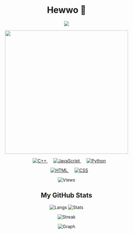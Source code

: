 <div align="center">
    <h1>Hewwo 👋</h1>
    <p>
        <img
            src="http://readme-typing-svg.herokuapp.com?font=Roboto+Mono&size=25&pause=1000&color=F762E0&center=true&vCenter=true&width=435&lines=Hello+there+%3CSandy%2F%3E;I'm+a+beginner+developer+%3E_;And+I+love+Bocchi-chan+%3E%3C"
            width="auto"
            height="auto"
        />
    </p>
    <p>
        <img
            src="https://media.tenor.com/c7fsPiG8UwIAAAAC/bocchi-the-rock-anime.gif"
            width="400px"
            height="auto"
        />
    </p>
    <p>
        &emsp;
        <a href="https://www.w3schools.com/cpp/" target="_blank">
            <img
                alt="C++"
                src="https://img.shields.io/badge/C++%20-%2300599C.svg?style=plastic&logo=c%2B%2B&logoColor=white"
            />
        </a>
        &emsp;
        <a
            href="https://developer.mozilla.org/en-US/docs/Web/JavaScript"
            target="_blank"
        >
            <img
                alt="JavaScript"
                src="https://img.shields.io/badge/JavaScript%20-%23F7DF1E.svg?style=plastic&logo=javascript&logoColor=black"
            />
        </a>
        &emsp;
        <a href="https://www.python.org" target="_blank">
            <img
                alt="Python"
                src="https://img.shields.io/badge/Python%20-%2314354C.svg?style=plastic&logo=python&logoColor=white"
            />
        </a>
    </p>
    <p>
        &emsp;
        <a href="https://www.w3.org/html/" target="_blank">
            <img
                alt="HTML"
                src="https://img.shields.io/badge/HTML5%20-%23E34F26.svg?style=plastic&logo=html5&logoColor=white"
            />
        </a>
        &emsp;
        <a href="https://www.w3schools.com/css/" target="_blank">
            <img
                alt="CSS"
                src="https://img.shields.io/badge/CSS%20-%231572B6.svg?style=plastic&logo=css3&logoColor=white"
            />
        </a>
    </p>
    <p>
        <img src="https://profile-counter.glitch.me/KurniawanIDX/count.svg" alt="Views" /> 
    </p>
</div>

<div align="center">
    <h2>My GitHub Stats</h2>
    <p>
        <img
            src="https://github-readme-stats.vercel.app/api/top-langs/?username=KurniawanIDX&layout=compact&line_height=20&title_color=7A7ADB&icon_color=2234AE&text_color=D3D3D3&bg_color=0,130F40,000000"
            alt="Langs"
        />
        <img
            src="https://github-readme-stats.vercel.app/api?username=KurniawanIDX&include_all_commits=true&count_private=true&show_icons=true&line_height=20&title_color=7A7ADB&icon_color=2234AE&text_color=D3D3D3&bg_color=0,000000,130F40"
            alt="Stats"
        />
    </p>
    <p>
        <img
            src="https://github-readme-streak-stats.herokuapp.com?user=KurniawanIDX&theme=cobalt"
            alt="Streak"
        />
    </p>
    <p>
        <img
            src="https://activity-graph.herokuapp.com/graph?username=KurniawanIDX&custom_title=Kurniawan+Ardiansyah+Pratama's+Contribution+Graph&theme=react-dark"
            alt="Graph"
        />
    </p>
</div>
